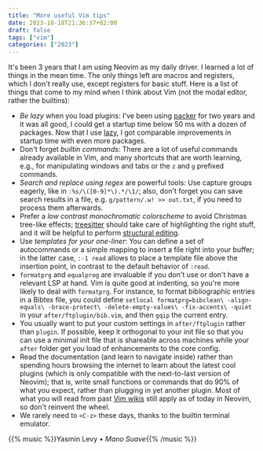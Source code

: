 ```yaml
---
title: "More useful Vim tips"
date: 2023-10-18T21:36:37+02:00
draft: false
tags: ["vim"]
categories: ["2023"]
---
```


It's been 3 years that I am using Neovim as my daily driver. I learned a lot of things in the mean time. The only things left are macros and registers, which I don't really use, except registers for basic stuff. Here is a list of things that come to my mind when I think about Vim (not the modal editor, rather the builtins):

- _Be lazy_ when you load plugins: I've been using [packer](https://github.com/wbthomason/packer.nvim) for two years and it was all good, I could get a startup time below 50 ms with a dozen of packages. Now that I use [lazy](https://github.com/folke/lazy.nvim), I got comparable improvements in startup time with even more packages.
- Don't forget _builtin commands_: There are a lot of useful commands already available in Vim, and many shortcuts that are worth learning, e.g., for manipulating windows and tabs or the `z` and `g` prefixed commands.
- _Search and replace using regex_ are powerful tools: Use capture groups eagerly, like in `:%s/\([0-9]*\).*/\1/`; also, don't forget you can save search results in a file, e.g. `g/pattern/.w! >> out.txt`, if you need to process them afterwards.
- Prefer a _low contrast monochromatic colorscheme_ to avoid Christmas tree-like effects; [treesitter](https://github.com/nvim-treesitter/nvim-treesitter) should take care of highlighting the right stuff, and it will be helpful to perform [structural editing](https://github.com/nvim-treesitter/nvim-treesitter-textobjects).
- Use _templates for your one-liner_: You can define a set of autocommands or a simple mapping to insert a file right into your buffer; in the latter case, `:-1 read` allows to place a template file above the insertion point, in contrast to the default behavior of `:read`.
- `formatprg` and `equalprog` are invaluable if you don't use or don't have a relevant LSP at hand. Vim is quite good at indenting, so you're more likely to deal with `formatprg`. For instance, to format bibliographic entries in a Bibtex file, you could define `setlocal formatprg=bibclean\ -align-equals\ -brace-protect\ -delete-empty-values\ -fix-accents\ -quiet` in your `after/ftplugin/bib.vim`, and then `gqip` the current entry.
- You usually want to put your custom settings in `after/ftplugin` rather than `plugin`. If possible, keep it orthogonal to your init file so that you can use a minimal init file that is shareable across machines while your `after` folder get you load of enhancements to the core config.
- Read the documentation (and learn to navigate inside) rather than spending hours browsing the internet to learn about the latest cool plugins (which is only compatible with the next-to-last version of Neovim); that is, write small functions or commands that do 90% of what you expect, rather than plugging in yet another plugin. Most of what you will read from past [Vim wikis](https://vim.fandom.com/wiki/Vim_Tips_Wiki) still apply as of today in Neovim, so don't reinvent the wheel.
- We rarely need to `<C-z>` these days, thanks to the builtin terminal emulator.

{{% music %}}Yasmin Levy • _Mano Suave_{{% /music %}}
